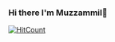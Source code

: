 ### Hi there I'm Muzzammil👋

[![HitCount](http://hits.dwyl.com/mhsmhs123/mhsmhs123.svg)](http://hits.dwyl.com/mhsmhs123/mhsmhs123)

<!--
**mhsmhs123/mhsmhs123** is a ✨ _special_ ✨ repository because its `README.md` (this file) appears on your GitHub profile.

Here are some ideas to get you started:

- 🔭 I’m currently working on some front-end projects like my portfolio, and web apps using HTML, CSS and JS
- 🌱 I’m currently learning 3D Javascript animations, using FIGMA to create designs/prototypes of my UI and learning react.js to bring my projects to life
- 👯 I’m looking to collaborate on any basic front-end applications
- 📫 How to reach me: sultaanmuzzammil@gmail.com
- 😄 Pronouns: he/him

Happy Coding :)
